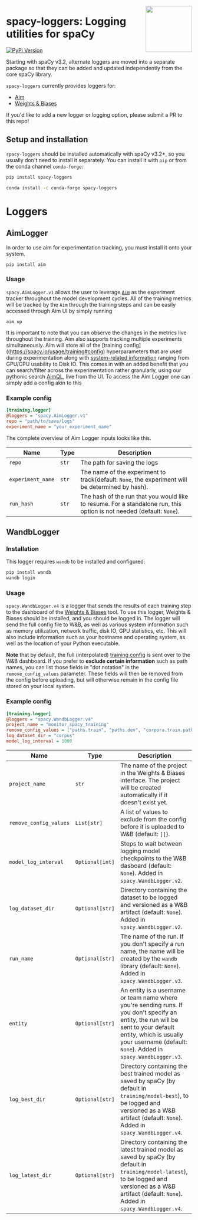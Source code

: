 <a href="https://explosion.ai"><img src="https://explosion.ai/assets/img/logo.svg" width="125" height="125" align="right" /></a>

# spacy-loggers: Logging utilities for spaCy

[![PyPi Version](https://img.shields.io/pypi/v/spacy-loggers.svg?style=flat-square&logo=pypi&logoColor=white)](https://pypi.python.org/pypi/spacy-loggers)

Starting with spaCy v3.2, alternate loggers are moved into a separate package
so that they can be added and updated independently from the core spaCy
library.

`spacy-loggers` currently provides loggers for:

- [Aim](https://aimstack.io/)
- [Weights & Biases](https://www.wandb.com)

If you'd like to add a new logger or logging option, please submit a PR to this
repo!

## Setup and installation

`spacy-loggers` should be installed automatically with spaCy v3.2+, so you
usually don't need to install it separately. You can install it with `pip` or
from the conda channel `conda-forge`:

```bash
pip install spacy-loggers
```

```bash
conda install -c conda-forge spacy-loggers
```

# Loggers

## AimLogger

In order to use aim for experimentation tracking, you must install it onto your system.

```
pip install aim
```

### Usage

`spacy.AimLogger.v1` allows the user to leverage [`Aim`](https://aimstack.io/) as the experiment tracker throughout the model development cycles. All of the training metrics will be tracked by the `Aim` through the training steps and can be easily accessed through Aim UI by simply running 

```
aim up
```

It is important to note that you can observe the changes in the metrics live throughout the training. Aim also supports tracking multiple experiments simultaneously. Aim will store all of the [training config]((https://spacy.io/usage/training#config) hyperparameters that are used during experimentation along with [system-related information](https://aimstack.readthedocs.io/en/latest/ui/pages/run_management.html#id7) ranging from GPU/CPU usability to Disk IO. This comes in with an added benefit that you can search/filter across the experimentation rather granularly, using our pythonic search [AimQL](https://aimstack.readthedocs.io/en/latest/using/search.html?highlight=AimQL#searching), live from the UI. To access the Aim Logger one can simply add a config akin to this


### Example config

```ini
[training.logger]
@loggers = "spacy.AimLogger.v1"
repo = "path/to/save/logs"
experiment_name = "your_experiment_name"
```


The complete overview of Aim Logger inputs looks like this.

| Name                   | Type | Description|
| ---------------------- | --------------- | ------------------------------------------------------------------------------------------------------------------------------------------------------------------------------------------------------------------------------- |
| `repo`         | `str`           | The path for saving the logs        |
| `experiment_name` | `str`     | The name of the experiment to track(default: `None`, the experiment will be determined by hash).                                                                                                                                       |
| `run_hash`   | `str` | The hash of the run that you would like to resume. For a standalone run, this option is not needed (default: `None`).               |



## WandbLogger

### Installation

This logger requires `wandb` to be installed and configured:

```bash
pip install wandb
wandb login
```

### Usage

`spacy.WandbLogger.v4` is a logger that sends the results of each training step
to the dashboard of the [Weights & Biases](https://www.wandb.com/) tool. To use
this logger, Weights & Biases should be installed, and you should be logged in.
The logger will send the full config file to W&B, as well as various system
information such as memory utilization, network traffic, disk IO, GPU
statistics, etc. This will also include information such as your hostname and
operating system, as well as the location of your Python executable.

**Note** that by default, the full (interpolated)
[training config](https://spacy.io/usage/training#config) is sent over to the
W&B dashboard. If you prefer to **exclude certain information** such as path
names, you can list those fields in "dot notation" in the
`remove_config_values` parameter. These fields will then be removed from the
config before uploading, but will otherwise remain in the config file stored
on your local system.

### Example config

```ini
[training.logger]
@loggers = "spacy.WandbLogger.v4"
project_name = "monitor_spacy_training"
remove_config_values = ["paths.train", "paths.dev", "corpora.train.path", "corpora.dev.path"]
log_dataset_dir = "corpus"
model_log_interval = 1000
```

| Name                   | Type            | Description                                                                                                                                                                                                                     |
| ---------------------- | --------------- | ------------------------------------------------------------------------------------------------------------------------------------------------------------------------------------------------------------------------------- |
| `project_name`         | `str`           | The name of the project in the Weights & Biases interface. The project will be created automatically if it doesn't exist yet.                                                                                                   |
| `remove_config_values` | `List[str]`     | A list of values to exclude from the config before it is uploaded to W&B (default: `[]`).                                                                                                                                       |
| `model_log_interval`   | `Optional[int]` | Steps to wait between logging model checkpoints to the W&B dasboard (default: `None`). Added in `spacy.WandbLogger.v2`.                                                                                                         |
| `log_dataset_dir`      | `Optional[str]` | Directory containing the dataset to be logged and versioned as a W&B artifact (default: `None`). Added in `spacy.WandbLogger.v2`.                                                                                               |
| `run_name`             | `Optional[str]` | The name of the run. If you don't specify a run name, the name will be created by the `wandb` library (default: `None`). Added in `spacy.WandbLogger.v3`.                                                                       |
| `entity`               | `Optional[str]` | An entity is a username or team name where you're sending runs. If you don't specify an entity, the run will be sent to your default entity, which is usually your username (default: `None`). Added in `spacy.WandbLogger.v3`. |
| `log_best_dir`      | `Optional[str]` | Directory containing the best trained model as saved by spaCy (by default in `training/model-best`), to be logged and versioned as a W&B artifact (default: `None`). Added in `spacy.WandbLogger.v4`.                                                                                               |
| `log_latest_dir`      | `Optional[str]` | Directory containing the latest trained model as saved by spaCy (by default in `training/model-latest`), to be logged and versioned as a W&B artifact (default: `None`). Added in `spacy.WandbLogger.v4`.                                                                                               |
